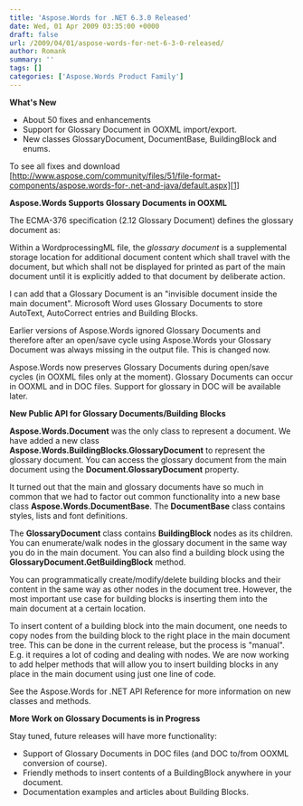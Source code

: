 ```yaml
---
title: 'Aspose.Words for .NET 6.3.0 Released'
date: Wed, 01 Apr 2009 03:35:00 +0000
draft: false
url: /2009/04/01/aspose-words-for-net-6-3-0-released/
author: Romank
summary: ''
tags: []
categories: ['Aspose.Words Product Family']
---
```


**What's New**

*   About 50 fixes and enhancements
*   Support for Glossary Document in OOXML import/export.
*   New classes GlossaryDocument, DocumentBase, BuildingBlock and enums.

To see all fixes and download [http://www.aspose.com/community/files/51/file-format-components/aspose.words-for-.net-and-java/default.aspx][1]

**Aspose.Words Supports Glossary Documents in OOXML**

The ECMA-376 specification (2.12 Glossary Document) defines the glossary document as:

Within a WordprocessingML file, the _glossary document_ is a supplemental storage location for additional document content which shall travel with the document, but which shall not be displayed for printed as part of  the main document until it is explicitly added to that document by deliberate action.

I can add that a Glossary Document is an "invisible document inside the main document". Microsoft Word uses Glossary Documents to store AutoText, AutoCorrect entries and Building Blocks.

Earlier versions of Aspose.Words ignored Glossary Documents and therefore after an open/save cycle using Aspose.Words your Glossary Document was always missing in the output file. This is changed now.

Aspose.Words now preserves Glossary Documents during open/save cycles (in OOXML files only at the moment). Glossary Documents can occur in OOXML and in DOC files. Support for glossary in DOC will be available later.

**New Public API for Glossary Documents/Building Blocks**

**Aspose.Words.Document** was the only class to represent a document. We have added a new class **Aspose.Words.BuildingBlocks.GlossaryDocument** to represent the glossary document. You can access the glossary document from the main document using the **Document.GlossaryDocument** property.

It turned out that the main and glossary documents have so much in common that we had to factor out common functionality into a new base class **Aspose.Words.DocumentBase**. The **DocumentBase** class contains styles, lists and font definitions.

The **GlossaryDocument** class contains **BuildingBlock** nodes as its children. You can enumerate/walk nodes in the glossary document in the same way you do in the main document. You can also find a building block using the **GlossaryDocument.GetBuildingBlock** method.

You can programmatically create/modify/delete building blocks and their content in the same way as other nodes in the document tree. However, the most important use case for building blocks is inserting them into the main document at a certain location.

To insert content of a building block into the main document, one needs to copy nodes from the building block to the right place in the main document tree. This can be done in the current release, but the process is "manual". E.g. it requires a lot of coding and dealing with nodes. We are now working to add helper methods that will allow you to insert building blocks in any place in the main document using just one line of code.

See the Aspose.Words for .NET API Reference for more information on new classes and methods.

**More Work on Glossary Documents is in Progress**

Stay tuned, future releases will have more functionality:

*   Support of Glossary Documents in DOC files (and DOC to/from OOXML conversion of course).
*   Friendly methods to insert contents of a BuildingBlock anywhere in your document.
*   Documentation examples and articles about Building Blocks.




[1]: http://www.aspose.com/community/files/51/file-format-components/aspose.words-for-.net-and-java/default.aspx





